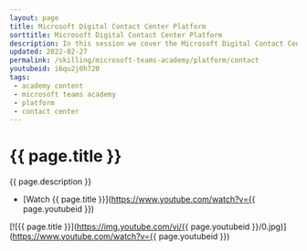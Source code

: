 ```yaml
---
layout: page
title: Microsoft Digital Contact Center Platform
sorttitle: Microsoft Digital Contact Center Platform
description: In this session we cover the Microsoft Digital Contact Center platform, which is everything an organization needs to deliver outstanding customer engagement across all channels. We will look at the business problem, market opportunity, partner opportunity, benefits, architecture and licensing. 
updated: 2022-02-27
permalink: /skilling/microsoft-teams-academy/platform/contact
youtubeid: i6qu2j0h720
tags: 
 - academy content
 - microsoft teams academy
 - platform
 - contact center
---
```


# {{ page.title }}

{{ page.description }}

* [Watch {{ page.title }}](https://www.youtube.com/watch?v={{ page.youtubeid }})

[![{{ page.title }}](https://img.youtube.com/vi/{{ page.youtubeid }}/0.jpg)](https://www.youtube.com/watch?v={{ page.youtubeid }})